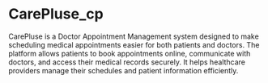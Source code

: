 ﻿# CarePluse_cp
CarePluse is a Doctor Appointment Management system designed to make scheduling medical appointments easier for both patients and doctors. The platform allows patients to book appointments online, communicate with doctors, and access their medical records securely. It helps healthcare providers manage their schedules and patient information efficiently.
